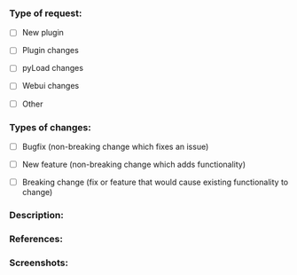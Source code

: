 <!--- Hey, annotations like this one will not be shown in your pull request ticket, so you don't have to delete them, just ignore them all -->

<!--- Don't share your account credentials or other sensitive data here, anyone could read them on GitHub -->

<!--- Thank you for your contribution! -->


### Type of request:
<!--- Please fill with an `x` one of the checkboxes below (eg. `[x] New plugin`) -->
<!--- Make sure there are no spaces between the brackets you fill -->

- [ ] New plugin
- [ ] Plugin changes
- [ ] pyLoad changes
- [ ] Webui changes
- [ ] Other


### Types of changes:
<!--- Please fill with an `x` one or more checkboxes below (eg. `[x] Bugfix`) -->
<!--- Make sure there are no spaces between the brackets you fill -->

- [ ] Bugfix (non-breaking change which fixes an issue)
- [ ] New feature (non-breaking change which adds functionality)
- [ ] Breaking change (fix or feature that would cause existing functionality to change)


### Description:
<!--- Short description and reasons for applying these changes -->

<!--- WRITE HERE - REQUIRED -->


### References:
<!--- Related pull requests, issues, external links, etc. -->

<!--- WRITE HERE - OPTIONAL -->


### Screenshots:
<!--- Related images -->

<!--- WRITE HERE - OPTIONAL -->
